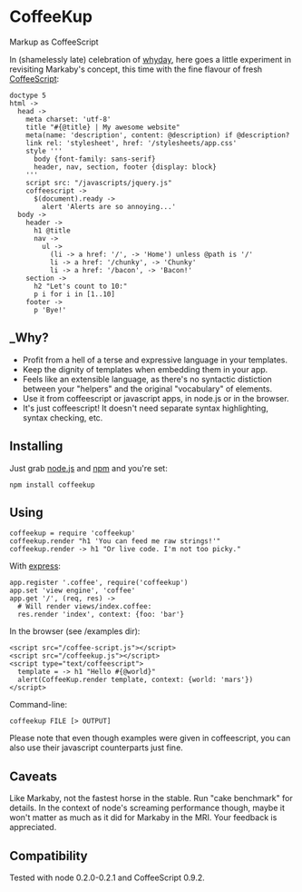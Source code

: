 # CoffeeKup
Markup as CoffeeScript

In (shamelessly late) celebration of [whyday](http://whyday.org/), here goes a little experiment in revisiting Markaby's concept, this time with the fine flavour of fresh [CoffeeScript](http://coffeescript.org):

    doctype 5
    html ->
      head ->
        meta charset: 'utf-8'
        title "#{@title} | My awesome website"
        meta(name: 'description', content: @description) if @description?
        link rel: 'stylesheet', href: '/stylesheets/app.css'
        style '''
          body {font-family: sans-serif}
          header, nav, section, footer {display: block}
        '''
        script src: "/javascripts/jquery.js"
        coffeescript ->
          $(document).ready ->
            alert 'Alerts are so annoying...'
      body ->
        header ->
          h1 @title
          nav ->
            ul ->
              (li -> a href: '/', -> 'Home') unless @path is '/'
              li -> a href: '/chunky', -> 'Chunky'
              li -> a href: '/bacon', -> 'Bacon!'
        section ->
          h2 "Let's count to 10:"
          p i for i in [1..10]
        footer ->
          p 'Bye!'

## _Why?

* Profit from a hell of a terse and expressive language in your templates.
* Keep the dignity of templates when embedding them in your app.
* Feels like an extensible language, as there's no syntactic distiction between your "helpers" and the original "vocabulary" of elements.
* Use it from coffeescript or javascript apps, in node.js or in the browser.
* It's just coffeescript! It doesn't need separate syntax highlighting, syntax checking, etc.

## Installing

Just grab [node.js](http://nodejs.org/#download) and [npm](http://github.com/isaacs/npm) and you're set:

    npm install coffeekup

## Using

    coffeekup = require 'coffeekup'
    coffeekup.render "h1 'You can feed me raw strings!'"
    coffeekup.render -> h1 "Or live code. I'm not too picky."

With [express](http://expressjs.com):

    app.register '.coffee', require('coffeekup')
    app.set 'view engine', 'coffee'
    app.get '/', (req, res) ->
      # Will render views/index.coffee:
      res.render 'index', context: {foo: 'bar'}

In the browser (see /examples dir):

    <script src="/coffee-script.js"></script>
    <script src="/coffeekup.js"></script>
    <script type="text/coffeescript">
      template = -> h1 "Hello #{@world}"
      alert(CoffeeKup.render template, context: {world: 'mars'})
    </script>

Command-line:

    coffeekup FILE [> OUTPUT]

Please note that even though examples were given in coffeescript, you can also use their javascript counterparts just fine.

## Caveats

Like Markaby, not the fastest horse in the stable. Run "cake benchmark" for details. In the context of node's screaming performance though, maybe it won't matter as much as it did for Markaby in the MRI. Your feedback is appreciated.

## Compatibility

Tested with node 0.2.0-0.2.1 and CoffeeScript 0.9.2.
